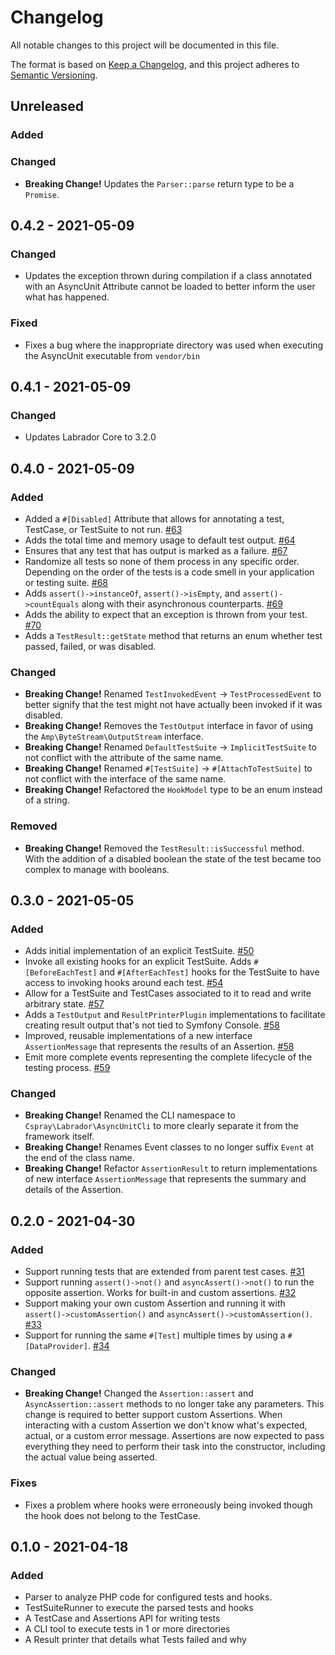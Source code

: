 # Changelog

All notable changes to this project will be documented in this file.

The format is based on [Keep a Changelog](https://keepachangelog.com/en/1.0.0/),
and this project adheres to [Semantic Versioning](https://semver.org/spec/v2.0.0.html).

## Unreleased

### Added

### Changed

- **Breaking Change!** Updates the `Parser::parse` return type to be a `Promise`.

## 0.4.2 - 2021-05-09

### Changed

- Updates the exception thrown during compilation if a class annotated with an AsyncUnit Attribute cannot be loaded to 
better inform the user what has happened.

### Fixed

- Fixes a bug where the inappropriate directory was used when executing the AsyncUnit executable from `vendor/bin`

## 0.4.1 - 2021-05-09

### Changed

- Updates Labrador Core to 3.2.0

## 0.4.0 - 2021-05-09

### Added

- Added a `#[Disabled]` Attribute that allows for annotating a test, TestCase, or TestSuite to not run. [#63](https://github.com/labrador-kennel/async-unit/pull/63)
- Adds the total time and memory usage to default test output. [#64](https://github.com/labrador-kennel/async-unit/pull/64)
- Ensures that any test that has output is marked as a failure. [#67](https://github.com/labrador-kennel/async-unit/pull/67)
- Randomize all tests so none of them process in any specific order. Depending on the order of the tests is a code smell 
  in your application or testing suite. [#68](https://github.com/labrador-kennel/async-unit/pull/68)
- Adds `assert()->instanceOf`, `assert()->isEmpty`, and `assert()->countEquals` along with their asynchronous counterparts. [#69](https://github.com/labrador-kennel/async-unit/pull/69)
- Adds the ability to expect that an exception is thrown from your test. [#70](https://github.com/labrador-kennel/async-unit/pull/70)
- Adds a `TestResult::getState` method that returns an enum whether test passed, failed, or was disabled.

### Changed

- **Breaking Change!** Renamed `TestInvokedEvent` -> `TestProcessedEvent` to better signify that the test might not have actually 
been invoked if it was disabled.
- **Breaking Change!** Removes the `TestOutput` interface in favor of using the `Amp\ByteStream\OutputStream` interface. 
- **Breaking Change!** Renamed `DefaultTestSuite` -> `ImplicitTestSuite` to not conflict with the attribute of the same name.
- **Breaking Change!** Renamed `#[TestSuite]` -> `#[AttachToTestSuite]` to not conflict with the interface of the same name.
- **Breaking Change!** Refactored the `HookModel` type to be an enum instead of a string.

### Removed

- **Breaking Change!** Removed the `TestResult::isSuccessful` method. With the addition of a disabled boolean the state 
of the test became too complex to manage with booleans.

## 0.3.0 - 2021-05-05

### Added

- Adds initial implementation of an explicit TestSuite. [#50](https://github.com/labrador-kennel/async-unit/pull/50)
- Invoke all existing hooks for an explicit TestSuite. Adds `#[BeforeEachTest]` and `#[AfterEachTest]` hooks for the 
  TestSuite to have access to invoking hooks around each test. [#54](https://github.com/labrador-kennel/async-unit/pull/54)
- Allow for a TestSuite and TestCases associated to it to read and write arbitrary state. [#57](https://github.com/labrador-kennel/async-unit/pull/57)
- Adds a `TestOutput` and `ResultPrinterPlugin` implementations to facilitate creating result output that's not tied to Symfony 
Console. [#58](https://github.com/labrador-kennel/async-unit/pull/58)
- Improved, reusable implementations of a new interface `AssertionMessage` that represents the results of an Assertion. [#58](https://github.com/labrador-kennel/async-unit/pull/58)
- Emit more complete events representing the complete lifecycle of the testing process. [#59](https://github.com/labrador-kennel/async-unit/pull/59)

  
### Changed

- **Breaking Change!** Renamed the CLI namespace to `Cspray\Labrador\AsyncUnitCli` to more clearly separate it from the 
framework itself.
- **Breaking Change!** Renames Event classes to no longer suffix `Event` at the end of the class name.
- **Breaking Change!** Refactor `AssertionResult` to return implementations of  new interface `AssertionMessage` that 
  represents the summary and details of the Assertion.


## 0.2.0 - 2021-04-30

### Added

- Support running tests that are extended from parent test cases. [#31](https://github.com/labrador-kennel/async-unit/pull/31)
- Support running `assert()->not()` and `asyncAssert()->not()` to run the opposite assertion. Works for built-in and custom assertions. [#32](https://github.com/labrador-kennel/async-unit/pull/32)
- Support making your own custom Assertion and running it with `assert()->customAssertion()` and `asyncAssert()->customAssertion()`. [#33](https://github.com/labrador-kennel/async-unit/pull/33)
- Support for running the same `#[Test]` multiple times by using a `#[DataProvider]`. [#34](https://github.com/labrador-kennel/async-unit/pull/34)

### Changed

- **Breaking Change!** Changed the `Assertion::assert` and `AsyncAssertion::assert` methods to no longer take any parameters. This change is 
required to better support custom Assertions. When interacting with a custom Assertion we don't know what's expected,
actual, or a custom error message. Assertions are now expected to pass everything they need to perform their task into 
the constructor, including the actual value being asserted.
  
### Fixes

- Fixes a problem where hooks were erroneously being invoked though the hook does not belong to the TestCase.

## 0.1.0 - 2021-04-18

### Added

- Parser to analyze PHP code for configured tests and hooks.
- TestSuiteRunner to execute the parsed tests and hooks
- A TestCase and Assertions API for writing tests
- A CLI tool to execute tests in 1 or more directories
- A Result printer that details what Tests failed and why

